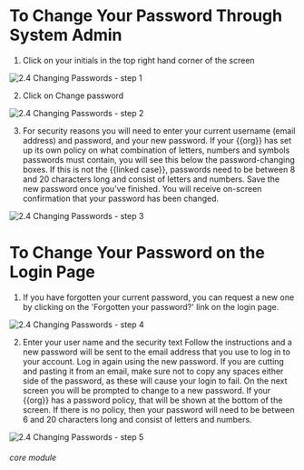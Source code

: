 # 

# To Change Your Password Through System Admin
1. Click on your initials in the top right hand corner of the screen

![2.4 Changing Passwords - step 1](2.4_Changing_Passwords_im_1.png)

2. Click on Change password

![2.4 Changing Passwords - step 2](2.4_Changing_Passwords_im_2.png)

3. For security reasons you will need to enter your current username (email address) and password, and your new password.
If your {{org}} has set up its own policy on what combination of letters, numbers and symbols passwords must contain, you will see this below the password-changing boxes. If this is not the {{linked case}}, passwords need to be between 8 and 20 characters long and consist of letters and numbers.
Save the new password once you&#039;ve finished. You will receive on-screen confirmation that your password has been changed.

![2.4 Changing Passwords - step 3](2.4_Changing_Passwords_im_3.png)

# To Change Your Password on the Login Page
1. If you have forgotten your current password, you can request a new one by clicking on the &#039;Forgotten your password?&#039; link on the login page.

![2.4 Changing Passwords - step 4](2.4_Changing_Passwords_im_4.png)

2. Enter your user name and the security text
Follow the instructions and a new password will be sent to the email address that you use to log in to your account.
Log in again using the new password. If you are cutting and pasting it from an email, make sure not to copy any spaces either side of the password, as these will cause your login to fail.
On the next screen you will be prompted to change to a new password. If your {{org}} has a password policy, that will be shown at the bottom of the screen. If there is no policy, then your password will need to be between 6 and 20 characters long and consist of letters and numbers.

![2.4 Changing Passwords - step 5](2.4_Changing_Passwords_im_5.png)


###### core module